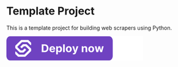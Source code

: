 # Template Project

This is a template project for building web scrapers using Python.

[![Deploy to Genezio](https://raw.githubusercontent.com/Genez-io/graphics/main/svg/deploy-button.svg)](https://github.com/genez-io/web-scraper)
